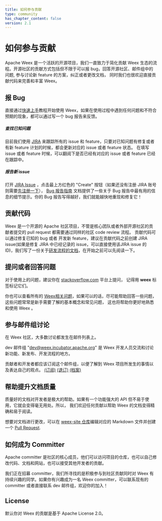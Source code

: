 ```yaml
---
title: 如何参与贡献
type: community
has_chapter_content: false
version: 2.1
---
```


# 如何参与贡献

Apache Weex 是一个活跃的开源项目，我们一直致力于简化贡献 Weex 生态的流程。开源社区的贡献方式包括但不限于可以报 bug，回答开源社区、邮件组中的问题, 参与讨论新 feature 的方案，纠正或者更改文档， 同时我们也很欢迎直接贡献代码来完善和丰富 Weex。

## 报 Bug

直接通过[快速上手](../guide/index.html)教程开始使用 Weex，如果在使用过程中遇到任何问题和不符合预期的现象，都可以通过写一个 bug 报告来反馈。

##### 查找已知问题
目前我们使用 [JIRA](https://issues.apache.org/jira/projects/WEEX) 来跟踪所有的 issue 和 feature，只要对已知问题有修复或者有新 feature 计划的时候，都会更新对应的 issue 或者 feature 状态。 在填写 issue 或者 feature 时候，可以翻阅下是否已经有对应的 issue 或者 feature 已经在跟踪中。

##### 报告新 issue

打开 [JIRA Issue](https://issues.apache.org/jira/projects/WEEX) ，点击最上方红色的 "Create" 按钮（如果还没有注册 JIRA 账号则需要[先注册一下](https://issues.apache.org/jira/secure/Signup!default.jspa)）， [Bug 报告指南](../bug-report-guidelines.html) 文档提供了一些关于 Bug 报告中最有用的信息的细节提示。你的 Bug 报告写得越好，我们就能越快地重现和修复它！

## 贡献代码
 Weex 是一个开源的 Apache 社区项目，不管是核心团队或者外部开源社区的贡献者提交的 pull request 都需要通过同样的社区 code review 流程。 贡献代码可以通过修复已知的 bug 或者 开发新 feature，建议在贡献代码之前创建 JIRA issue(如果是修复 JIRA 中已经记录的 issue，可以直接使用该JIRA issue 的 ID)，我们写了一份关于[研发流程的文档](../development-process.html)，在开始之前可以先阅读一下。

## 提问或者回答问题

对于使用上的问题，建议你在 [stackoverflow.com](http://stackoverflow.com/) 平台上提问， 记得用 **weex** 标签标记它们。

你也可以查看所有的 [Weex相关问题](http://stackoverflow.com/questions/tagged/weex)，如果可以的话，尽可能帮助回答一些问题，这些问题常常是新手需要了解的基本概念和常见问题， 这也将帮助你更好地熟悉和使用 Weex 。

## 参与邮件组讨论

在 Weex 社区，大多数讨论都发生在邮件列表上。

dev 邮件组 "dev@weex.incubator.apache.org" 是 Weex 开发人员交流和讨论新功能、新发布、开发流程的地方。

贡献者和开发者都应该订阅这个邮件组，以便了解到 Weex 项目所发生的事情以及表达自己的观点。 [(订阅)](mailto:dev-subscribe@weex.incubator.apache.org?subject=%28send%20this%20email%20to%20subscribe%29) [(退订)](mailto:dev-unsubscribe@weex.incubator.apache.org?subject=%28send%20this%20email%20to%20unsubscribe%29) [(档案)](http://mail-archives.apache.org/mod_mbox/incubator-weex-dev/)

## 帮助提升文档质量

质量好的文档对开发者是极大的帮助。如果有一个功能强大的 API 但不易于使用，它就会变得毫无用处。所以， 我们欢迎任何贡献以帮助 Weex 的文档变得精确和易于阅读。

想要对文档进行更改，可以在 [weex-site 仓库](https://github.com/apache/incubator-weex-site)编辑对应的 Markdown 文件并创建一个 [Pull Request](https://help.github.com/articles/using-pull-requests/).

## 如何成为 Committer

Apache committer 是社区的核心成员，他们可以访问项目的仓库，也可以自己修改代码、文档和网站，也可以接受其他开发者的贡献。

我们正在招募 committer，我们所寻找的是积极参与到社区贡献同时对 Weex 有持续兴趣的同学。如果你有兴趣成为一名 Weex committer，可以联系现有的 committer 或者直接联系 dev 邮件组，欢迎你的加入！


## License

 默认你对 Weex 的贡献是基于 Apache License 2.0。
